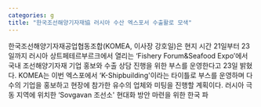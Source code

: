 ```yaml
---
categories: g
title: "한국조선해양기자재協 러시아 수산 엑스포서 수출활로 모색"
---
```

한국조선해양기자재공업협동조합(KOMEA, 이사장 강호일)은 현지 시간 21일부터 23일까지 러시아 상트페테르부르크에서 열리는 ‘Fishery Forum&Seafood Expo’에서 국내 조선해양기자재 기업 홍보와 수출 상담 진행을 위한 부스를 운영한다고 23일 밝혔다. KOMEA는 이번 엑스포에서 ‘K-Shipbuilding&#39;이라는 타이틀로 부스를 운영하며 다수의 기업을 홍보하고 현장에 참가한 유수의 업체와 미팅을 진행할 계획이다. 러시아 극동 지역에 위치한 ‘Sovgavan 조선소&#39; 현대화 방안 마련을 위한 한국 파
